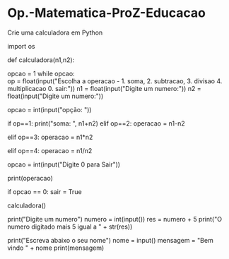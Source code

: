 # Op.-Matematica-ProZ-Educacao
Crie uma calculadora em Python

import os

def calculadora(n1,n2):

  opcao = 1
  while opcao:  
    op = float(input("Escolha a operacao - 1. soma, 2. subtracao, 3. divisao 4. multiplicacao 0. sair:"))
    n1 = float(input("Digite um numero:"))
    n2 = float(input("Digite um numero:"))

  opcao = int(input("opção: "))  
    

  if op==1:
      print("soma: ", n1+n2) 
    elif op==2:
      operacao = n1-n2

  elif op==3:
      operacao = n1*n2
      
  elif op==4:
      operacao = n1/n2
    
  opcao = int(input("Digite 0 para Sair"))

  print(operacao)

  if opcao == 0:
      sair = True

  calculadora()

  print("Digite um numero")
numero = int(input())
res = numero + 5
print("O numero digitado mais 5 igual a " + str(res))

print("Escreva abaixo o seu nome")
nome = input()
mensagem = "Bem vindo " + nome
print(mensagem)
